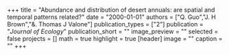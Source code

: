 +++
title = "Abundance and distribution of desert annuals: are spatial and temporal patterns related?"
date = "2000-01-01"
authors = ["Q. Guo","J. H Brown","&. Thomas J Valone"]
publication_types = ["2"]
publication = "_Journal of Ecology_"
publication_short = ""
image_preview = ""
selected = false
projects = []
math = true
highlight = true
[header]
image = ""
caption = ""
+++

